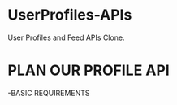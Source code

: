 # UserProfiles-APIs
User Profiles and Feed APIs Clone.

# PLAN OUR PROFILE API
-BASIC REQUIREMENTS



